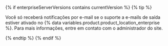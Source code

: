 {% if enterpriseServerVersions contains currentVersion %}
  {% tip %}

  Você só receberá notificações por e-mail se o suporte a e-mails de saída estiver ativado no {% data variables.product.product_location_enterprise %}. Para mais informações, entre em contato com o administrador do site.

  {% endtip %}
{% endif %}
